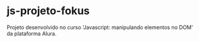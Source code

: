 # js-projeto-fokus
Projeto desenvolvido no curso 'Javascript: manipulando elementos no DOM' da plataforma Alura.

